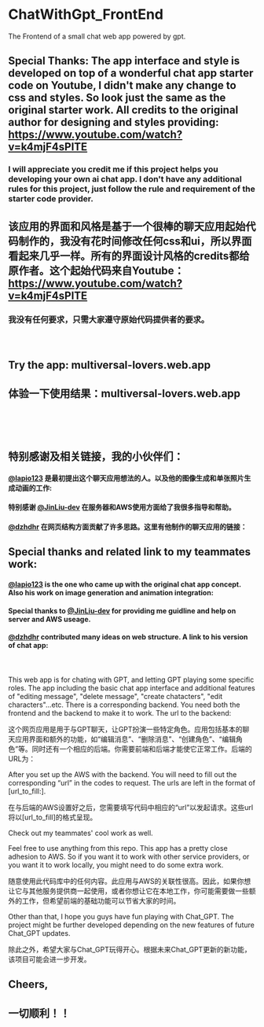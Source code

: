 # ChatWithGpt_FrontEnd
The Frontend of a small chat web app powered by gpt.

## Special Thanks: The app interface and style is developed on top of a wonderful chat app starter code on Youtube, I didn't make any change to css and styles. So look just the same as the original starter work. All credits to the original author for designing and styles providing:  https://www.youtube.com/watch?v=k4mjF4sPITE
### I will appreciate you credit me if this project helps you developing your own ai chat app. I don't have any additional rules for this project, just follow the rule and requirement of the starter code provider.

## 该应用的界面和风格是基于一个很棒的聊天应用起始代码制作的，我没有花时间修改任何css和ui，所以界面看起来几乎一样。所有的界面设计风格的credits都给原作者。这个起始代码来自Youtube：https://www.youtube.com/watch?v=k4mjF4sPITE
### 我没有任何要求，只需大家遵守原始代码提供者的要求。<br><br><br>

## Try the app: multiversal-lovers.web.app  
## 体验一下使用结果：multiversal-lovers.web.app
<br><br><br>


## 特别感谢及相关链接，我的小伙伴们：
#### [@lapio123](https://github.com/lapio123) 是最初提出这个聊天应用想法的人。以及他的图像生成和单张照片生成动画的工作:
#### 特别感谢 [@JinLiu-dev](https://github.com/JinLiu-dev) 在服务器和AWS使用方面给了我很多指导和帮助。
#### [@dzhdhr](https://github.com/dzhdhr) 在网页结构方面贡献了许多思路。这里有他制作的聊天应用的链接：

## Special thanks and related link to my teammates work:
#### [@lapio123](https://github.com/lapio123) is the one who came up with the original chat app concept. Also his work on image generation and animation integration:
#### Special thanks to [@JinLiu-dev](https://github.com/JinLiu-dev) for providing me guidline and help on server and AWS useage.
#### [@dzhdhr](https://github.com/dzhdhr) contributed many ideas on web structure. A link to his version of chat app:<br><br><br>


This web app is for chating with GPT, and letting GPT playing some specific roles. The app including the basic chat app interface and additional features of "editing 
message", "delete message", "create chatacters", "edit characters"...etc. There is a corresponding backend. You need both the frontend and the backend to make it to work. The url to the backend:

这个网页应用是用于与GPT聊天，让GPT扮演一些特定角色。应用包括基本的聊天应用界面和额外的功能，如“编辑消息”、“删除消息”、“创建角色”、“编辑角色”等。同时还有一个相应的后端。你需要前端和后端才能使它正常工作。后端的URL为：


After you set up the AWS with the backend. You will need to fill out the corresponding “url” in the codes to request. The urls are left in the format of [url_to_fill:].

在与后端的AWS设置好之后，您需要填写代码中相应的“url”以发起请求。这些url将以[url_to_fill]的格式呈现。

Check out my teammates' cool work as well. 

Feel free to use anything from this repo. This app has a pretty close adhesion to AWS. So if you want it to work with other service providers, or you want it to work locally, you might need to do some extra work.

随意使用此代码库中的任何内容。此应用与AWS的关联性很高。因此，如果你想让它与其他服务提供商一起使用，或者你想让它在本地工作，你可能需要做一些额外的工作，但希望前端的基础功能可以节省大家的时间。


Other than that, I hope you guys have fun playing with Chat_GPT. The project might be further developed depending on the new features of future Chat_GPT updates.

除此之外，希望大家与Chat_GPT玩得开心。根据未来Chat_GPT更新的新功能，该项目可能会进一步开发。

## Cheers, 

## 一切顺利！！








